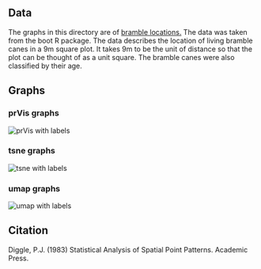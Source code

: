 ## Data
The graphs in this directory are of [bramble locations.](https://stat.ethz.ch/R-manual/R-devel/library/boot/html/brambles.html) The data was taken from the boot R package. The data describes the location of living bramble canes in a 9m square plot. It takes 9m to be the unit of distance so that the plot can be thought of as a unit square. The bramble canes were also classified by their age.

## Graphs

### prVis graphs
![prVis with labels]()

### tsne graphs
![tsne with labels]()

### umap graphs
![umap with labels]()

## Citation
Diggle, P.J. (1983) Statistical Analysis of Spatial Point Patterns. Academic Press.
